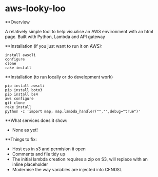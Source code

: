 # aws-looky-loo

**Overview

A relatively simple tool to help visualise an AWS environment with an html page.
Built with Python, Lambda and API gateway

**Installation (if you just want to run it on AWS):

    install awscli
    configure
    clone
    rake install

**Installation (to run locally or do development work)

    pip install awscli
    pip install boto3
    pip install bs4
    aws configure
    git clone
    rake install
    python -c 'import map; map.lambda_handler("","",debug="true")'

**What services does it show:
* None as yet!


**Things to fix:
* Host css in s3 and permision it open
* Comments and file tidy up
* The initial lambda creation requires a zip on S3, will replace with an inline placeholder
* Modernise the way variables are injected into CFNDSL
